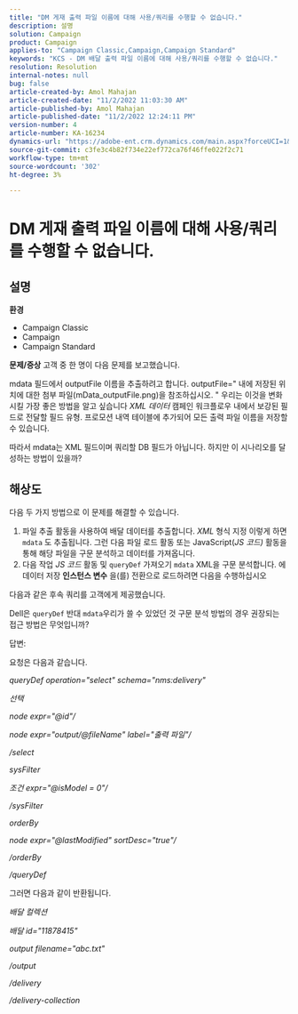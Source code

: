 ```yaml
---
title: "DM 게재 출력 파일 이름에 대해 사용/쿼리를 수행할 수 없습니다."
description: 설명
solution: Campaign
product: Campaign
applies-to: "Campaign Classic,Campaign,Campaign Standard"
keywords: "KCS - DM 배달 출력 파일 이름에 대해 사용/쿼리를 수행할 수 없습니다."
resolution: Resolution
internal-notes: null
bug: false
article-created-by: Amol Mahajan
article-created-date: "11/2/2022 11:03:30 AM"
article-published-by: Amol Mahajan
article-published-date: "11/2/2022 12:24:11 PM"
version-number: 4
article-number: KA-16234
dynamics-url: "https://adobe-ent.crm.dynamics.com/main.aspx?forceUCI=1&pagetype=entityrecord&etn=knowledgearticle&id=157529f9-9d5a-ed11-9561-6045bd006a22"
source-git-commit: c3fe3c4b82f734e22ef772ca76f46ffe022f2c71
workflow-type: tm+mt
source-wordcount: '302'
ht-degree: 3%

---
```


# DM 게재 출력 파일 이름에 대해 사용/쿼리를 수행할 수 없습니다.

## 설명

<b>환경</b>
- Campaign Classic
- Campaign
- Campaign Standard

<b>문제/증상</b>
고객 중 한 명이 다음 문제를 보고했습니다.

mdata 필드에서 outputFile 이름을 추출하려고 합니다. outputFile=&quot; 내에 저장된 위치에 대한 첨부 파일(mData_outputFile.png)을 참조하십시오. &quot; 우리는 이것을 변화시킬 가장 좋은 방법을 알고 싶습니다 *XML 데이터* 캠페인 워크플로우 내에서 보강된 필드로 전달할 필드 유형. 프로모션 내역 테이블에 추가되어 모든 출력 파일 이름을 저장할 수 있습니다.

따라서 mdata는 XML 필드이며 쿼리할 DB 필드가 아닙니다. 하지만 이 시나리오를 달성하는 방법이 있을까?


## 해상도


다음 두 가지 방법으로 이 문제를 해결할 수 있습니다.

1. 파일 추출 활동을 사용하여 배달 데이터를 추출합니다. *XML* 형식 지정 이렇게 하면 `mdata` 도 추출됩니다. 그런 다음 파일 로드 활동 또는 JavaScript(*JS 코드)* 활동을 통해 해당 파일을 구문 분석하고 데이터를 가져옵니다.
2. 다음 작업 *JS 코드* 활동 및 `queryDef` 가져오기 `mdata` XML을 구문 분석합니다. 에 데이터 저장 <b>인스턴스 변수</b> 을(를) 전환으로 로드하려면 다음을 수행하십시오


다음과 같은 후속 쿼리를 고객에게 제공했습니다.

Dell은 `queryDef` 반대 `mdata`우리가 쓸 수 있었던 것 구문 분석 방법의 경우 권장되는 접근 방법은 무엇입니까?

답변:

요청은 다음과 같습니다.

*queryDef operation=&quot;select&quot; schema=&quot;nms:delivery&quot;*

*선택*

*node expr=&quot;@id&quot;/*

*node expr=&quot;output/@fileName&quot; label=&quot;출력 파일&quot;/*

*/select*

*sysFilter*

*조건 expr=&quot;@isModel = 0&quot;/*

*/sysFilter*

*orderBy*

*node expr=&quot;@lastModified&quot; sortDesc=&quot;true&quot;/*

*/orderBy*

*/queryDef*



그러면 다음과 같이 반환됩니다.

*배달 컬렉션*

*배달 id=&quot;11878415&quot;*

*output filename=&quot;abc.txt&quot;*

*/output*

*/delivery*

*/delivery-collection*
